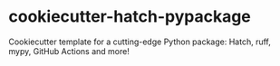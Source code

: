 # cookiecutter-hatch-pypackage
Cookiecutter template for a cutting-edge Python package: Hatch, ruff, mypy, GitHub Actions and more!
